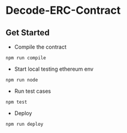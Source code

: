# Decode-ERC-Contract

## Get Started

* Compile the contract

```
npm run compile
```

* Start local testing ethereum env

```
npm run node
```

* Run test cases

```
npm test
```

* Deploy

```
npm run deploy
```